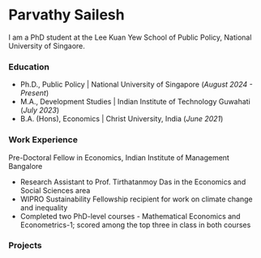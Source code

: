# Parvathy Sailesh
I am a PhD student at the Lee Kuan Yew School of Public Policy, National University of Singaore. 

### Education
- Ph.D., Public Policy | National University of Singapore (_August 2024 - Present_)								       		
- M.A., Development Studies	| Indian Institute of Technology Guwahati (_July 2023_)	 			        		
- B.A. (Hons), Economics | Christ University, India (_June 2021_)

### Work Experience
Pre-Doctoral Fellow in Economics, Indian Institute of Management Bangalore
- Research Assistant to Prof. Tirthatanmoy Das in the Economics and Social Sciences area
- WIPRO Sustainability Fellowship recipient for work on climate change and inequality
- Completed two PhD-level courses - Mathematical Economics and Econometrics-1; scored among the top three in class in both courses 

### Projects

